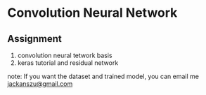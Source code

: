 # Convolution Neural Network

## Assignment
1. convolution neural tetwork basis
2. keras tutorial and residual network


note: If you want the dataset and trained model, you can email me jackanszu@gmail.com